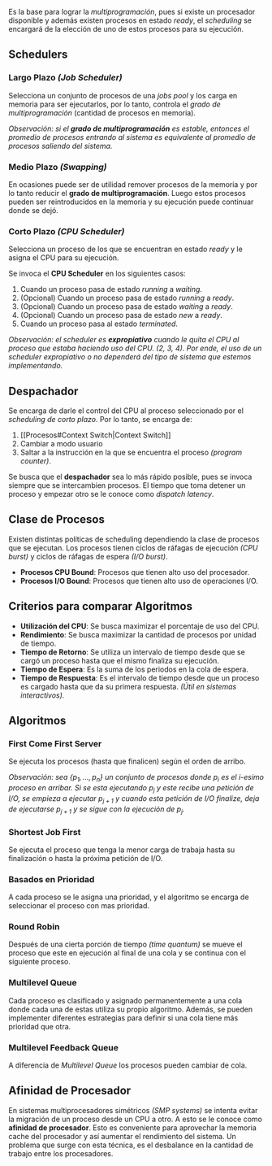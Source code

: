 Es la base para lograr la *multiprogramación*, pues si existe un procesador disponible y además existen procesos en estado *ready*, el *scheduling* se encargará de la elección de uno de estos procesos para su ejecución.

## Schedulers
### Largo Plazo *(Job Scheduler)*
Selecciona un conjunto de procesos de una *jobs pool* y los carga en memoria para ser ejecutarlos, por lo tanto, controla el *grado de multiprogramación* (cantidad de procesos en memoria).

*Observación: si el **grado de multiprogramación** es estable, entonces el promedio de procesos entrando al sistema es equivalente al promedio de procesos saliendo del sistema.*

### Medio Plazo *(Swapping)*
En ocasiones puede ser de utilidad remover procesos de la memoria y por lo tanto reducir el **grado de multiprogramación**. Luego estos procesos pueden ser reintroducidos en la memoria y su ejecución puede continuar donde se dejó.

### Corto Plazo *(CPU Scheduler)*
Selecciona un proceso de los que se encuentran en estado *ready* y le asigna el CPU para su ejecución.

Se invoca el **CPU Scheduler** en los siguientes casos:
1. Cuando un proceso pasa de estado *running* a *waiting*.
2. (Opcional) Cuando un proceso pasa de estado *running* a *ready*.
3. (Opcional) Cuando un proceso pasa de estado *waiting* a *ready*.
4. (Opcional) Cuando un proceso pasa de estado *new* a *ready*.
5. Cuando un proceso pasa al estado *terminated*.

*Observación: el scheduler es **expropiativo** cuando le quita el CPU al proceso que estaba haciendo uso del CPU. (2, 3, 4). Por ende, el uso de un scheduler expropiativo o no dependerá del tipo de sistema que estemos implementando.*

## Despachador
Se encarga de darle el control del CPU al proceso seleccionado por el *scheduling de corto plazo*.
Por lo tanto, se encarga de:
1. [[Procesos#Context Switch|Context Switch]]
2. Cambiar a modo usuario
3. Saltar a la instrucción en la que se encuentra el proceso *(program counter)*.

Se busca que el **despachador** sea lo más rápido posible, pues se invoca siempre que se intercambien procesos.
El tiempo que toma detener un proceso y empezar otro se le conoce como *dispatch latency*.

## Clase de Procesos
Existen distintas políticas de scheduling dependiendo la clase de procesos que se ejecutan.
Los procesos tienen ciclos de ráfagas de ejecución *(CPU burst)* y ciclos de ráfagas de espera *(I/O burst)*.

- **Procesos CPU Bound**: Procesos que tienen alto uso del procesador.
- **Procesos I/O Bound**: Procesos que tienen alto uso de operaciones I/O.

## Criterios para comparar Algoritmos
- **Utilización del CPU**: Se busca maximizar el porcentaje de uso del CPU.
- **Rendimiento**: Se busca maximizar la cantidad de procesos por unidad de tiempo.
- **Tiempo de Retorno**: Se utiliza un intervalo de tiempo desde que se cargó un proceso hasta que el mismo finaliza su ejecución.
- **Tiempo de Espera**: Es la suma de los periodos en la cola de espera.
- **Tiempo de Respuesta**: Es el intervalo de tiempo desde que un proceso es cargado hasta que da su primera respuesta. *(Útil en sistemas interactivos).*

## Algoritmos
### First Come First Server
Se ejecuta los procesos (hasta que finalicen) según el orden de arribo.

*Observación: sea $\{p_1,...,p_n\}$ un conjunto de procesos donde $p_i$ es el i-esimo proceso en arribar. Si se esta ejecutando $p_j$ y este recibe una petición de I/O, se empieza a ejecutar $p_{j+1}$ y cuando esta petición de I/O finalize, deja de ejecutarse $p_{j+1}$ y se sigue con la ejecución de $p_j$.*

### Shortest Job First
Se ejecuta el proceso que tenga la menor carga de trabaja hasta su finalización o hasta la próxima petición de I/O.

### Basados en Prioridad
A cada proceso se le asigna una prioridad, y el algoritmo se encarga de seleccionar el proceso con mas prioridad.

### Round Robin
Después de una cierta porción de tiempo *(time quantum)* se mueve el proceso que este en ejecución al final de una cola y se continua con el siguiente proceso.

### Multilevel Queue
Cada proceso es clasificado y asignado permanentemente a una cola donde cada una de estas utiliza su propio algoritmo. Además, se pueden implementer diferentes estrategias para definir si una cola tiene más prioridad que otra.

### Multilevel Feedback Queue
A diferencia de *Multilevel Queue* los procesos pueden cambiar de cola.

## Afinidad de Procesador
En sistemas multiprocesadores simétricos *(SMP systems)* se intenta evitar la migración de un proceso desde un CPU a otro. A esto se le conoce como **afinidad de procesador**. Esto es conveniente para aprovechar la memoria cache del procesador y así aumentar el rendimiento del sistema.
Un problema que surge con esta técnica, es el desbalance en la cantidad de trabajo entre los procesadores.